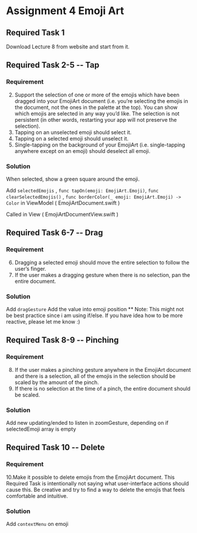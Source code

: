 # Assignment 4 Emoji Art

## Required Task 1
Download Lecture 8 from website and start from it.

## Required Task 2-5  -- Tap
### Requirement
2. Support the selection of  one or more of  the emojis which have been dragged into your EmojiArt document (i.e. you’re selecting the emojis in the document, not the ones in the palette at the top).  You can show which emojis are selected in any way you’d like.  The selection is not persistent (in other words, restarting your app will not preserve the selection). 
3. Tapping on an unselected emoji should select it. 
4. Tapping on a selected emoji should unselect it. 
5. Single-tapping on the background of  your EmojiArt (i.e. single-tapping anywhere except on an emoji) should deselect all emoji.

### Solution
When selected, show a green square around the emoji.

Add 
`selectedEmojis` , 
`func tapOn(emoji: EmojiArt.Emoji)`, 
`func clearSelectedEmojis()` , 
`func borderColor(_ emoji: EmojiArt.Emoji) -> Color`
in ViewModel ( EmojiArtDocument.swift )

Called in View ( EmojiArtDocumentView.swift )


## Required Task 6-7 -- Drag

### Requirement
6. Dragging a selected emoji should move the entire selection to follow the user’s finger. 
7. If  the user makes a dragging gesture when there is no selection, pan the entire document. 

### Solution
Add `dragGesture` 
Add the value into emoji position
** Note: This might not be best practice since i am using if/else.  If you have idea how to be more reactive, please let me know :)

## Required Task 8-9 -- Pinching

### Requirement
8. If the user makes a pinching gesture anywhere in the EmojiArt document and there is a selection, 
    all of  the emojis in the selection should be scaled by the amount of  the pinch. 
9. If there is no selection at the time of  a pinch, the entire document should be scaled. 

### Solution
Add new updating/ended to listen in zoomGesture, depending on if selectedEmoji array is empty


## Required Task 10 -- Delete
### Requirement

10.Make it possible to delete emojis from the EmojiArt document.  This Required Task is intentionally not saying what user-interface actions should cause this.  Be creative and try to find a way to delete the emojis that feels comfortable and intuitive. 

### Solution
Add `contextMenu` on emoji
